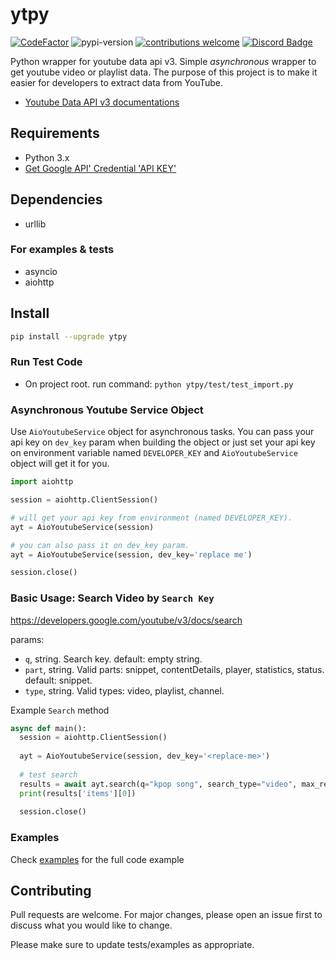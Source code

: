 # ytpy
[![CodeFactor](https://www.codefactor.io/repository/github/madeyoga/ytpy/badge)](https://www.codefactor.io/repository/github/madeyoga/ytpy)
![pypi-version](https://img.shields.io/pypi/v/ytpy)
[![contributions welcome](https://img.shields.io/badge/contributions-welcome-brightgreen.svg?style=flat)](https://github.com/MadeYoga/aio-ytpy/issues)
[![Discord Badge](https://discordapp.com/api/guilds/458296099049046018/embed.png)](https://discord.gg/Y8sB4ay)

Python wrapper for youtube data api v3. Simple *asynchronous* wrapper to get youtube video or playlist data.
The purpose of this project is to make it easier for developers to extract data from YouTube.

- [Youtube Data API v3 documentations](https://developers.google.com/youtube/v3/docs)

## Requirements
- Python 3.x
- [Get Google API' Credential 'API KEY'](https://developers.google.com/youtube/registering_an_application)

## Dependencies
- urllib

### For examples & tests
- asyncio
- aiohttp

## Install
```bash 
pip install --upgrade ytpy
```

### Run Test Code
- On project root. run command:
```python ytpy/test/test_import.py```

### Asynchronous Youtube Service Object
Use `AioYoutubeService` object for asynchronous tasks.
You can pass your api key on `dev_key` param when building the object or just set your api key on environment variable named `DEVELOPER_KEY` and `AioYoutubeService` object will get it for you.
```py
import aiohttp

session = aiohttp.ClientSession()

# will get your api key from environment (named DEVELOPER_KEY).
ayt = AioYoutubeService(session)

# you can also pass it on dev_key param.
ayt = AioYoutubeService(session, dev_key='replace me')

session.close()
```

### Basic Usage: Search Video by `Search Key`
https://developers.google.com/youtube/v3/docs/search

params:
- `q`, string. Search key. default: empty string.
- `part`, string. Valid parts: snippet, contentDetails, player, statistics, status. default: snippet.
- `type`, string. Valid types: video, playlist, channel.

Example `Search` method
```py
async def main():
  session = aiohttp.ClientSession()
  
  ayt = AioYoutubeService(session, dev_key='<replace-me>')
  
  # test search
  results = await ayt.search(q="kpop song", search_type="video", max_results=3)
  print(results['items'][0])
  
  session.close()
```

### Examples
Check [examples](https://github.com/madeyoga/ytpy/tree/master/examples) for the full code example 


## Contributing
Pull requests are welcome. For major changes, please open an issue first to discuss what you would like to change.

Please make sure to update tests/examples as appropriate.
